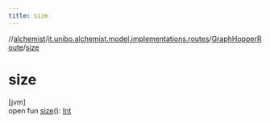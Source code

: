 ```yaml
---
title: size
---
```

//[alchemist](../../../index.html)/[it.unibo.alchemist.model.implementations.routes](../index.html)/[GraphHopperRoute](index.html)/[size](size.html)



# size



[jvm]\
open fun [size](size.html)(): [Int](https://kotlinlang.org/api/latest/jvm/stdlib/kotlin/-int/index.html)




